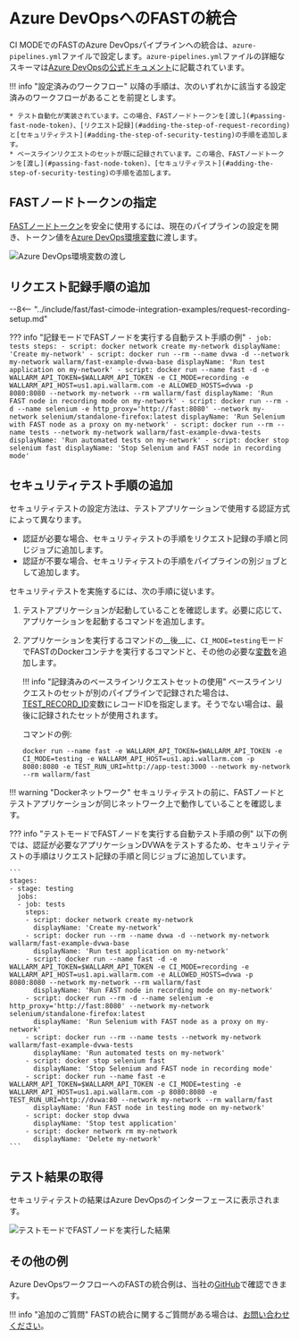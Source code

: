 # Azure DevOpsへのFASTの統合

CI MODEでのFASTのAzure DevOpsパイプラインへの統合は、`azure-pipelines.yml`ファイルで設定します。`azure-pipelines.yml`ファイルの詳細なスキーマは[Azure DevOpsの公式ドキュメント](https://docs.microsoft.com/en-us/azure/devops/pipelines/yaml-schema?view=azure-devops&tabs=schema%2Cparameter-schema)に記載されています。

!!! info "設定済みのワークフロー"
    以降の手順は、次のいずれかに該当する設定済みのワークフローがあることを前提とします。

    * テスト自動化が実装されています。この場合、FASTノードトークンを[渡し](#passing-fast-node-token)、[リクエスト記録](#adding-the-step-of-request-recording)と[セキュリティテスト](#adding-the-step-of-security-testing)の手順を追加します。
    * ベースラインリクエストのセットが既に記録されています。この場合、FASTノードトークンを[渡し](#passing-fast-node-token)、[セキュリティテスト](#adding-the-step-of-security-testing)の手順を追加します。

## FASTノードトークンの指定

[FASTノードトークン](../../operations/create-node.md)を安全に使用するには、現在のパイプラインの設定を開き、トークン値を[Azure DevOps環境変数](https://docs.microsoft.com/en-us/azure/devops/pipelines/process/variables?view=azure-devops&tabs=yaml%2Cbatch#environment-variables)に渡します。

![Azure DevOps環境変数の渡し](../../../images/fast/poc/common/examples/azure-devops-cimode/azure-env-var-example.png)

## リクエスト記録手順の追加

--8<-- "../include/fast/fast-cimode-integration-examples/request-recording-setup.md"

??? info "記録モードでFASTノードを実行する自動テスト手順の例"
    ```
    - job: tests
      steps:
      - script: docker network create my-network
        displayName: 'Create my-network'
      - script: docker run --rm --name dvwa -d --network my-network wallarm/fast-example-dvwa-base
        displayName: 'Run test application on my-network'
      - script: docker run --name fast -d -e WALLARM_API_TOKEN=$WALLARM_API_TOKEN -e CI_MODE=recording -e WALLARM_API_HOST=us1.api.wallarm.com -e ALLOWED_HOSTS=dvwa -p 8080:8080 --network my-network --rm wallarm/fast
        displayName: 'Run FAST node in recording mode on my-network'
      - script: docker run --rm -d --name selenium -e http_proxy='http://fast:8080' --network my-network selenium/standalone-firefox:latest
        displayName: 'Run Selenium with FAST node as a proxy on my-network'
      - script: docker run --rm --name tests --network my-network wallarm/fast-example-dvwa-tests
        displayName: 'Run automated tests on my-network'
      - script: docker stop selenium fast
        displayName: 'Stop Selenium and FAST node in recording mode'
    ```

## セキュリティテスト手順の追加

セキュリティテストの設定方法は、テストアプリケーションで使用する認証方式によって異なります。

* 認証が必要な場合、セキュリティテストの手順をリクエスト記録の手順と同じジョブに追加します。
* 認証が不要な場合、セキュリティテストの手順をパイプラインの別ジョブとして追加します。

セキュリティテストを実施するには、次の手順に従います。

1. テストアプリケーションが起動していることを確認します。必要に応じて、アプリケーションを起動するコマンドを追加します。
2. アプリケーションを実行するコマンドの__後__に、`CI_MODE=testing`モードでFASTのDockerコンテナを実行するコマンドと、その他の必要な[変数](../ci-mode-testing.md#environment-variables-in-testing-mode)を追加します。

    !!! info "記録済みのベースラインリクエストセットの使用"
        ベースラインリクエストのセットが別のパイプラインで記録された場合は、[TEST_RECORD_ID](../ci-mode-testing.md#environment-variables-in-testing-mode)変数にレコードIDを指定します。そうでない場合は、最後に記録されたセットが使用されます。

    コマンドの例:
    
    ```
    docker run --name fast -e WALLARM_API_TOKEN=$WALLARM_API_TOKEN -e CI_MODE=testing -e WALLARM_API_HOST=us1.api.wallarm.com -p 8080:8080 -e TEST_RUN_URI=http://app-test:3000 --network my-network --rm wallarm/fast
    ```

!!! warning "Dockerネットワーク"
    セキュリティテストの前に、FASTノードとテストアプリケーションが同じネットワーク上で動作していることを確認します。

??? info "テストモードでFASTノードを実行する自動テスト手順の例"
    以下の例では、認証が必要なアプリケーションDVWAをテストするため、セキュリティテストの手順はリクエスト記録の手順と同じジョブに追加しています。
    
    ```
    stages:
    - stage: testing
      jobs:
      - job: tests
        steps:
        - script: docker network create my-network
          displayName: 'Create my-network'
        - script: docker run --rm --name dvwa -d --network my-network wallarm/fast-example-dvwa-base
          displayName: 'Run test application on my-network'
        - script: docker run --name fast -d -e WALLARM_API_TOKEN=$WALLARM_API_TOKEN -e CI_MODE=recording -e WALLARM_API_HOST=us1.api.wallarm.com -e ALLOWED_HOSTS=dvwa -p 8080:8080 --network my-network --rm wallarm/fast
          displayName: 'Run FAST node in recording mode on my-network'
        - script: docker run --rm -d --name selenium -e http_proxy='http://fast:8080' --network my-network selenium/standalone-firefox:latest
          displayName: 'Run Selenium with FAST node as a proxy on my-network'
        - script: docker run --rm --name tests --network my-network wallarm/fast-example-dvwa-tests
          displayName: 'Run automated tests on my-network'
        - script: docker stop selenium fast
          displayName: 'Stop Selenium and FAST node in recording mode'
        - script: docker run --name fast -e WALLARM_API_TOKEN=$WALLARM_API_TOKEN -e CI_MODE=testing -e WALLARM_API_HOST=us1.api.wallarm.com -p 8080:8080 -e TEST_RUN_URI=http://dvwa:80 --network my-network --rm wallarm/fast 
          displayName: 'Run FAST node in testing mode on my-network'
        - script: docker stop dvwa
          displayName: 'Stop test application'
        - script: docker network rm my-network
          displayName: 'Delete my-network'
    ```

## テスト結果の取得

セキュリティテストの結果はAzure DevOpsのインターフェースに表示されます。

![テストモードでFASTノードを実行した結果](../../../images/fast/poc/common/examples/azure-devops-cimode/azure-ci-example.png)

## その他の例

Azure DevOpsワークフローへのFASTの統合例は、当社の[GitHub](https://github.com/wallarm/fast-examples)で確認できます。

!!! info "追加のご質問"
    FASTの統合に関するご質問がある場合は、[お問い合わせください](mailto:support@wallarm.com)。